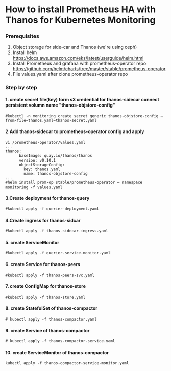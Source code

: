 # How to install Prometheus HA with Thanos for Kubernetes Monitoring
### Prerequisites
1. Object storage for side-car and Thanos (we're using ceph)
2. Install helm https://docs.aws.amazon.com/eks/latest/userguide/helm.html
3. Install Prometheus and grafana with prometheus-operator repo https://github.com/helm/charts/tree/master/stable/prometheus-operator
4. File values.yaml after clone prometheus-operator repo

### Step by step
#### 1. create secret file(key) form s3 credential for thanos-sidecar connect persistent volumn name "thanos-objstore-config"
```
#kubectl -n monitoring create secret generic thanos-objstore-config –from-file=thanos.yaml=thanos-secret.yaml
```
#### 2.Add thanos-sidecar to prometheus-operator config and apply
```
vi /prometheus-operator/values.yaml
...
thanos:
      baseImage: quay.io/thanos/thanos
      version: v0.10.1
      objectStorageConfig:
        key: thanos.yaml
        name: thanos-objstore-config
...
#helm install prom-op stable/prometheus-operator — namespace monitoring -f values.yaml
```
#### 3.Create deployment for thanos-query
```
#kubectl apply -f querier-deployment.yaml
```
#### 4.Create ingress for thanos-sidcar
```
#kubectl apply -f thanos-sidecar-ingress.yaml
```
#### 5. create ServiceMonitor
```
#kubectl apply -f querier-service-monitor.yaml
```
#### 6. create Service for thanos-peers
```
#kubectl apply -f thanos-peers-svc.yaml
```

#### 7. create ConfigMap for thanos-store
```
#kubectl apply -f thanos-store.yaml
```

#### 8. create StatefulSet of thanos-compactor
```
# kubectl apply -f thanos-compactor.yaml
```

#### 9. create Service of thanos-compactor
```
# kubectl apply -f thanos-compactor-service.yaml
```

#### 10. create ServiceMonitor of thanos-compactor
```
kubectl apply -f thanos-compactor-service-monitor.yaml
```